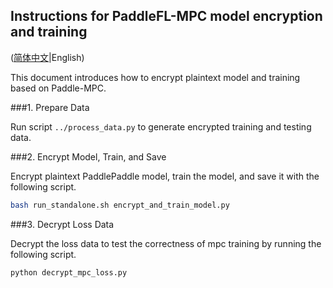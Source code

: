 ## Instructions for PaddleFL-MPC model encryption and training

([简体中文](./README_CN.md)|English)

This document introduces how to encrypt plaintext model and training based on Paddle-MPC.


###1. Prepare Data

Run script `../process_data.py` to generate encrypted training and testing data.

###2. Encrypt Model, Train, and Save

Encrypt plaintext PaddlePaddle model, train the model, and save it with the following script.

```bash
bash run_standalone.sh encrypt_and_train_model.py
```

###3. Decrypt Loss Data

Decrypt the loss data to test the correctness of mpc training by running the following script.

```bash
python decrypt_mpc_loss.py
```

